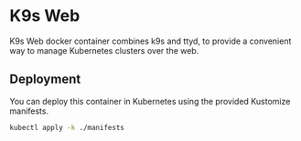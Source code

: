 # K9s Web

K9s Web docker container combines k9s and ttyd, to provide a convenient way to manage Kubernetes clusters over the web.

## Deployment

You can deploy this container in Kubernetes using the provided Kustomize manifests.

```sh
kubectl apply -k ./manifests
```
